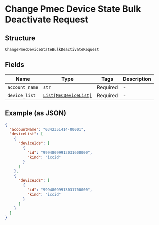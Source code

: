 
# Change Pmec Device State Bulk Deactivate Request

## Structure

`ChangePmecDeviceStateBulkDeactivateRequest`

## Fields

| Name | Type | Tags | Description |
|  --- | --- | --- | --- |
| `account_name` | `str` | Required | - |
| `device_list` | [`List[MECDeviceList]`](../../doc/models/mec-device-list.md) | Required | - |

## Example (as JSON)

```json
{
  "accountName": "0342351414-00001",
  "deviceList": [
    {
      "deviceIds": [
        {
          "id": "99948099913031600000",
          "kind": "iccid"
        }
      ]
    },
    {
      "deviceIds": [
        {
          "id": "99948099913031700000",
          "kind": "iccid"
        }
      ]
    }
  ]
}
```

